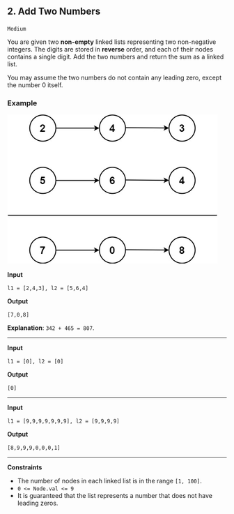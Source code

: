 ## 2. Add Two Numbers

`Medium`

You are given two **non-empty** linked lists representing two non-negative integers. The digits are stored in **reverse** order, and each of their nodes contains a single digit. Add the two numbers and return the sum as a linked list.

You may assume the two numbers do not contain any leading zero, except the number 0 itself.

### Example

![Adding two numbers](addtwonumber.jpg)

**Input**
```
l1 = [2,4,3], l2 = [5,6,4]
```

**Output**
```
[7,0,8]
```

**Explanation**: `342 + 465 = 807`.

---

**Input**
```
l1 = [0], l2 = [0]
```

**Output**
```
[0]
```
---

**Input**
```
l1 = [9,9,9,9,9,9,9], l2 = [9,9,9,9]
```

**Output**
```
[8,9,9,9,0,0,0,1]
```
---

**Constraints**
* The number of nodes in each linked list is in the range `[1, 100]`.
* `0 <= Node.val <= 9`
* It is guaranteed that the list represents a number that does not have leading zeros.